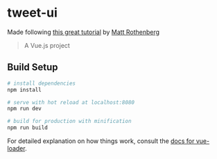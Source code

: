# tweet-ui
Made following [this great tutorial](https://medium.freecodecamp.org/vue-js-introduction-for-people-who-know-just-enough-jquery-to-get-by-eab5aa193d77) by [Matt Rothenberg](http://mattrothenberg.com)

> A Vue.js project

## Build Setup

``` bash
# install dependencies
npm install

# serve with hot reload at localhost:8080
npm run dev

# build for production with minification
npm run build
```

For detailed explanation on how things work, consult the [docs for vue-loader](http://vuejs.github.io/vue-loader).
